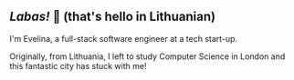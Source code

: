 ## *Labas!* 👋 (that's hello in Lithuanian) 

I'm Evelina, a full-stack software engineer at a tech start-up. 

Originally, from Lithuania, I left to study Computer Science in London and this fantastic city has stuck with me!




